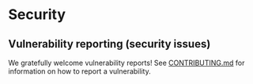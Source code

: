 ﻿# Security 

## Vulnerability reporting (security issues)

We gratefully welcome vulnerability reports!
See [CONTRIBUTING.md](CONTRIBUTING.md) for information on how to report a vulnerability.

